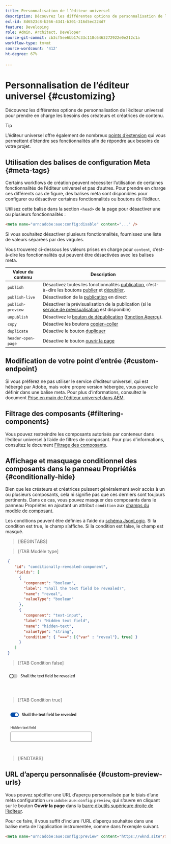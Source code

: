 ```yaml
---
title: Personnalisation de l’éditeur universel
description: Découvrez les différentes options de personnalisation de l’éditeur universel pour prendre en charge les besoins des créateurs et créatrices de contenu.
exl-id: 8d6523c8-b266-4341-b301-316d5ec224d7
feature: Developing
role: Admin, Architect, Developer
source-git-commit: cb3cf5ee6bb17c33c118c6463272922e0e212c1a
workflow-type: tm+mt
source-wordcount: '412'
ht-degree: 67%

---
```



# Personnalisation de l’éditeur universel {#customizing}

Découvrez les différentes options de personnalisation de l’éditeur universel pour prendre en charge les besoins des créateurs et créatrices de contenu.

>[!TIP]
>
>L’éditeur universel offre également de nombreux [points d’extension](/help/implementing/universal-editor/extending.md) qui vous permettent d’étendre ses fonctionnalités afin de répondre aux besoins de votre projet.

## Utilisation des balises de configuration Meta {#meta-tags}

Certains workflows de création peuvent nécessiter l’utilisation de certaines fonctionnalités de l’éditeur universel et pas d’autres. Pour prendre en charge ces différents cas de figure, des balises méta sont disponibles pour configurer ou désactiver certaines fonctionnalités ou boutons de l’éditeur.

Utilisez cette balise dans la section `<head>` de la page pour désactiver une ou plusieurs fonctionnalités :

```html
<meta name="urn:adobe:aue:config:disable" content="..." />
```

Si vous souhaitez désactiver plusieurs fonctionnalités, fournissez une liste de valeurs séparées par des virgules.

Vous trouverez ci-dessous les valeurs prises en charge pour `content`, c’est-à-dire les fonctionnalités qui peuvent être désactivées avec les balises meta.

| Valeur du contenu | Description |
|---|---|
| `publish` | Désactivez toutes les fonctionnalités [publication](/help/sites-cloud/authoring/universal-editor/publishing.md), c’est-à-dire les boutons [publier](/help/sites-cloud/authoring/universal-editor/navigation.md#publish) et [dépublier](/help/sites-cloud/authoring/universal-editor/navigation.md#ellipsis). |
| `publish-live` | Désactivation de la [publication](/help/sites-cloud/authoring/universal-editor/publishing.md) en direct |
| `publish-preview` | Désactiver la prévisualisation de la publication (si le [service de prévisualisation](/help/sites-cloud/authoring/sites-console/previewing-content.md) est disponible) |
| `unpublish` | Désactivez le [bouton de dépublication](/help/sites-cloud/authoring/universal-editor/publishing.md#unpublishing-content) ([fonction Aperçu](/help/release-notes/universal-editor/preview.md)). |
| `copy` | Désactive les boutons [copier-coller](/help/sites-cloud/authoring/universal-editor/authoring.md#copy-paste) |
| `duplicate` | Désactive le bouton [dupliquer](/help/sites-cloud/authoring/universal-editor/navigation.md#duplicate) |
| `header-open-page` | Désactive le bouton [ouvrir la page](/help/sites-cloud/authoring/universal-editor/navigation.md#open-page) |

## Modification de votre point d’entrée {#custom-endpoint}

Si vous préférez ne pas utiliser le service d’éditeur universel, qui est hébergé par Adobe, mais votre propre version hébergée, vous pouvez le définir dans une balise meta. Pour plus d’informations, consultez le document [Prise en main de l’éditeur universel dans AEM](/help/implementing/universal-editor/getting-started.md##configuration-settings).

## Filtrage des composants {#filtering-components}

Vous pouvez restreindre les composants autorisés par conteneur dans l’éditeur universel à l’aide de filtres de composant. Pour plus d’informations, consultez le document [Filtrage des composants](/help/implementing/universal-editor/filtering.md).

## Affichage et masquage conditionnel des composants dans le panneau Propriétés {#conditionally-hide}

Bien que les créateurs et créatrices puissent généralement avoir accès à un ou plusieurs composants, cela ni signifie pas que ces derniers sont toujours pertinents. Dans ce cas, vous pouvez masquer des composants dans le panneau Propriétés en ajoutant un attribut `condition` aux [champs du modèle de composant](/help/implementing/universal-editor/field-types.md#fields).

Les conditions peuvent être définies à l’aide du [schéma JsonLogic](https://jsonlogic.com/). Si la condition est true, le champ s’affiche. Si la condition est false, le champ est masqué.

>[!BEGINTABS]

>[!TAB Modèle type]

```json
 {
    "id": "conditionally-revealed-component",
    "fields": [
      {
        "component": "boolean",
        "label": "Shall the text field be revealed?",
        "name": "reveal",
        "valueType": "boolean"
      },
      {
        "component": "text-input",
        "label": "Hidden text field",
        "name": "hidden-text",
        "valueType": "string",
        "condition": { "===": [{"var" : "reveal"}, true] }
      }
    ]
 }
```

>[!TAB Condition false]

![Champ de texte masqué](assets/hidden.png)

>[!TAB Condition true]

![Champ de texte affiché](assets/shown.png)

>[!ENDTABS]

## URL d’aperçu personnalisée {#custom-preview-urls}

Vous pouvez spécifier une URL d’aperçu personnalisée par le biais d’une méta configuration `urn:adobe:aue:config:preview`, qui s’ouvre en cliquant sur le bouton **Ouvrir la page** dans la [barre d’outils supérieure droite de l’éditeur](/help/sites-cloud/authoring/universal-editor/navigation.md#universal-editor-toolbar).

Pour ce faire, il vous suffit d’inclure l’URL d’aperçu souhaitée dans une balise meta de l’application instrumentée, comme dans l’exemple suivant.

```html
<meta name="urn:adobe:aue:config:preview" content="https://wknd.site"/>
```
